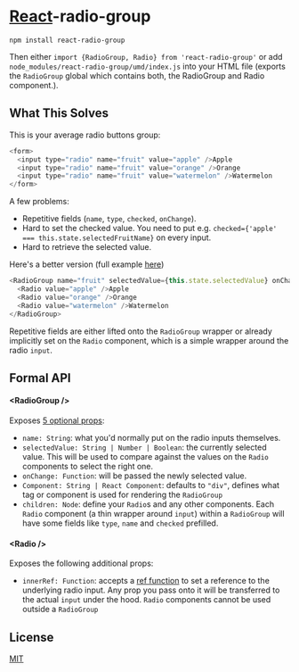 # [React](http://facebook.github.io/react/)-radio-group

```
npm install react-radio-group
```

Then either `import {RadioGroup, Radio} from 'react-radio-group'` or add `node_modules/react-radio-group/umd/index.js` into your HTML file (exports the `RadioGroup` global which contains both, the RadioGroup and Radio component.).

## What This Solves
This is your average radio buttons group:

```js
<form>
  <input type="radio" name="fruit" value="apple" />Apple
  <input type="radio" name="fruit" value="orange" />Orange
  <input type="radio" name="fruit" value="watermelon" />Watermelon
</form>
```

A few problems:
- Repetitive fields (`name`, `type`, `checked`, `onChange`).
- Hard to set the checked value. You need to put e.g. `checked={'apple' === this.state.selectedFruitName}` on every input.
- Hard to retrieve the selected value.

Here's a better version (full example [here](https://github.com/chenglou/react-radio-group/blob/67a2bcdc7f3d0c8cb4d7762f82558d75c9592ea9/example/example.jsx))

```js
<RadioGroup name="fruit" selectedValue={this.state.selectedValue} onChange={this.handleChange}>
  <Radio value="apple" />Apple
  <Radio value="orange" />Orange
  <Radio value="watermelon" />Watermelon
</RadioGroup>
```

Repetitive fields are either lifted onto the `RadioGroup` wrapper or already implicitly set on the `Radio` component, which is a simple wrapper around the radio `input`.

## Formal API
#### &lt;RadioGroup />
Exposes [5 optional props](https://github.com/chenglou/react-radio-group/blob/67a2bcdc7f3d0c8cb4d7762f82558d75c9592ea9/index.jsx#L34-L46):
- `name: String`: what you'd normally put on the radio inputs themselves.
- `selectedValue: String | Number | Boolean`: the currently selected value. This will be used to compare against the values on the `Radio` components to select the right one.
- `onChange: Function`: will be passed the newly selected value.
- `Component: String | React Component`: defaults to `"div"`, defines what tag or component is used for rendering the `RadioGroup`
- `children: Node`: define your `Radio`s and any other components. Each `Radio` component (a thin wrapper around `input`) within a `RadioGroup` will have some fields like `type`, `name` and `checked` prefilled.

#### &lt;Radio />
Exposes the following additional props:
- `innerRef: Function`: accepts a [ref function](https://reactjs.org/docs/refs-and-the-dom.html#adding-a-ref-to-a-dom-element) to set a reference to the underlying radio input.
Any prop you pass onto it will be transferred to the actual `input` under the hood. `Radio` components cannot be used outside a `RadioGroup`

## License

[MIT](./LICENSE)
